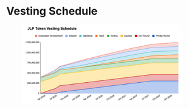 # Vesting Schedule

<figure><img src="../../.gitbook/assets/photo_2025-03-05_19-03-32.jpg" alt=""><figcaption></figcaption></figure>
